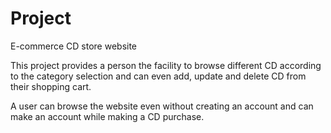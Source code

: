 # Project
E-commerce CD store website

This project provides a person the facility to browse different CD according to the category selection and can even add, update and delete CD from their shopping cart. 

A user can browse the website even without creating an account and can make an account while making a CD purchase.

